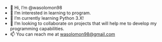- 👋 Hi, I’m @wasolomon98
- 👀 I’m interested in learning to program.
- 🌱 I’m currently learning Python 3.X!
- 💞️ I’m looking to collaborate on projects that will help me to develop my programming capabilities.
- 📫 You can reach me at wasolomon98@gmail.com

<!---
wasolomon98/wasolomon98 is a ✨ special ✨ repository because its `README.md` (this file) appears on your GitHub profile.
You can click the Preview link to take a look at your changes.
--->
